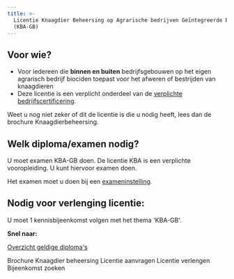 ```yaml
---
title: >-
  Licentie Knaagdier Beheersing op Agrarische bedrijven Geïntegreerde Beheersing
  (KBA-GB)
---
```

## Voor wie?

* Voor iedereen die **binnen en buiten** bedrijfsgebouwen op het eigen agrarisch bedrijf biociden toepast voor het afweren of bestrijden van knaagdieren
* Deze licentie is een verplicht onderdeel van de [verplichte bedrijfscertificering](/wat-wij-doen/KBA-GB-gecertificeerde-bedrijven).

Weet u nog niet zeker of dit de licentie is die u nodig heeft, lees dan de brochure Knaagdierbeheersing.

## Welk diploma/examen nodig?

U moet examen KBA-GB doen. De licentie KBA is een verplichte vooropleiding. U kunt hiervoor examen doen.

Het examen moet u doen bij een [exameninstelling](/wat-wij-doen/exameninstellingen).

## Nodig voor verlenging licentie:

U moet 1 kennisbijeenkomst volgen met het thema 'KBA-GB'.

**Snel naar:**

[Overzicht geldige diploma's](/licenties/licentie-aanvragen/geldige-diplomas)

<link-container>
<link-button to="/licenties/welke-licentie-heb-ik-nodig">Brochure Knaagdier beheersing</link-button>
<link-button to="/licenties/licentie-aanvragen">Licentie aanvragen</link-button>
<link-button to="/licenties/licentie-verlengen">Licentie verlengen</link-button>
<link-button to="/bijeenkomsten/bijeenkomsten-zoeken#/bijeenkomsten-zoeken/op-locatie">Bijeenkomst zoeken</link-button>
</link-container>
